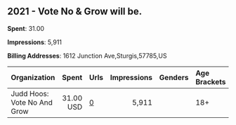 ## 2021 - Vote No & Grow will be. 
**Spent**: 31.00

**Impressions**: 5,911

**Billing Addresses**: 1612 Junction Ave,Sturgis,57785,US

|Organization|Spent|Urls|Impressions|Genders|Age Brackets|Country Codes|
|:---|---:|:---|---:|:---|:---|:---|
|Judd Hoos: Vote No And Grow|31.00 USD|[0](https://www.snap.com/political-ads/asset/2f30b2fb5bf41ef44d44039383b3d6f66fd33fb79a49d0741004325819b11608?mediaType=mp4)|5,911||18+|united states|
